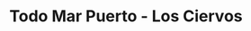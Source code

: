 ---
title: "Todo Mar Puerto - Los Ciervos"
url: /providencia/todo-mar-puerto-los-ciervos/
shop: Feinkost
---